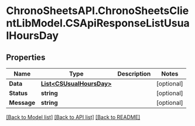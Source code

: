 # ChronoSheetsAPI.ChronoSheetsClientLibModel.CSApiResponseListUsualHoursDay
## Properties

Name | Type | Description | Notes
------------ | ------------- | ------------- | -------------
**Data** | [**List&lt;CSUsualHoursDay&gt;**](CSUsualHoursDay.md) |  | [optional] 
**Status** | **string** |  | [optional] 
**Message** | **string** |  | [optional] 

[[Back to Model list]](../README.md#documentation-for-models) [[Back to API list]](../README.md#documentation-for-api-endpoints) [[Back to README]](../README.md)

